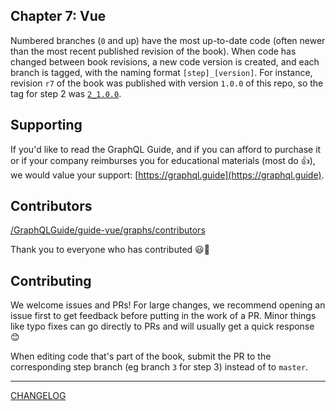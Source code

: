 ## Chapter 7: Vue

Numbered branches (`0` and up) have the most up-to-date code (often newer than the most recent published revision of the book). When code has changed between book revisions, a new code version is created, and each branch is tagged, with the naming format `[step]_[version]`. For instance, revision `r7` of the book was published with version `1.0.0` of this repo, so the tag for step 2 was [`2_1.0.0`](https://github.com/GraphQLGuide/guide-vue/releases/tag/2_1.1.0).

## Supporting 

If you'd like to read the GraphQL Guide, and if you can afford to purchase it or if your company reimburses you for educational materials (most do 👍), we would value your support: [https://graphql.guide](https://graphql.guide).

## Contributors

[/GraphQLGuide/guide-vue/graphs/contributors](https://github.com/GraphQLGuide/guide-vue/graphs/contributors)

Thank you to everyone who has contributed 😃🙌

## Contributing

We welcome issues and PRs! For large changes, we recommend opening an issue first to get feedback before putting in the work of a PR. Minor things like typo fixes can go directly to PRs and will usually get a quick response 😊

When editing code that's part of the book, submit the PR to the corresponding step branch (eg branch `3` for step 3) instead of to `master`.

---

[CHANGELOG](https://github.com/GraphQLGuide/guide-vue/blob/master/CHANGELOG.md)